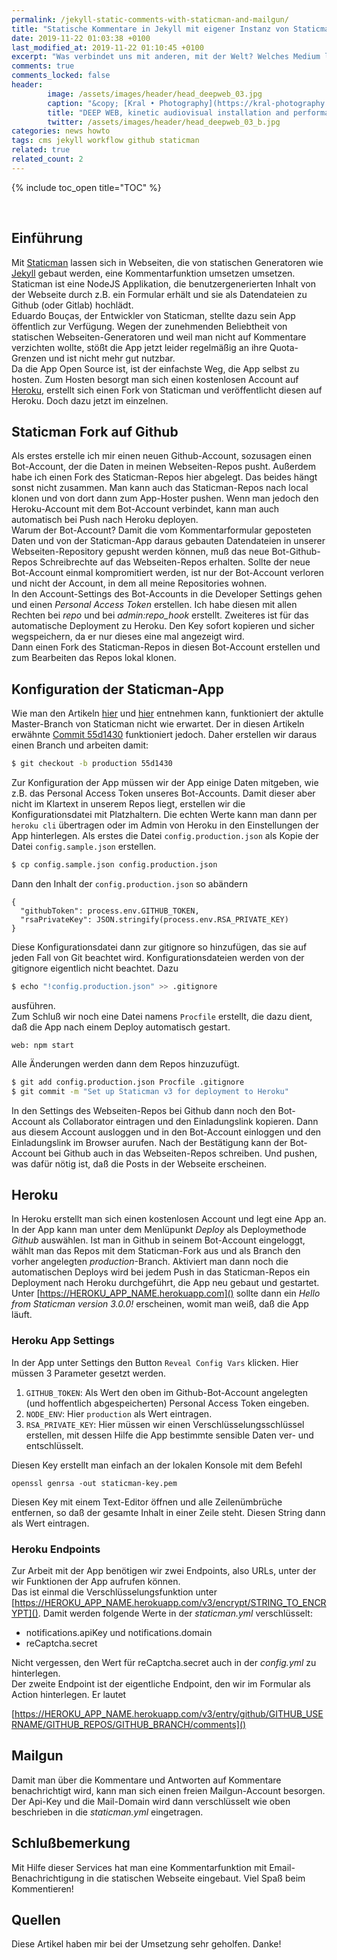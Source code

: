 ```yaml
---
permalink: /jekyll-static-comments-with-staticman-and-mailgun/
title: "Statische Kommentare in Jekyll mit eigener Instanz von Staticman"
date: 2019-11-22 01:03:38 +0100 
last_modified_at: 2019-11-22 01:10:45 +0100  
excerpt: "Was verbindet uns mit anderen, mit der Welt? Welches Medium liegt zwischen uns? Oder ist es eine Struktur? Müssen wir sie er-lernen oder gar selbst errichten?"
comments: true
comments_locked: false
header:
        image: /assets/images/header/head_deepweb_03.jpg
        caption: "&copy; [Kral • Photography](https://kral-photography.com)"
        title: "DEEP WEB, kinetic audiovisual installation and performance by Christopher Bauder (Lichtgrenze/SKALAR) &amp; Robert Henke (Monolake) in cooperation with Kraftwerk Berlin, Berlin, 2019"
        twitter: /assets/images/header/head_deepweb_03_b.jpg
categories: news howto
tags: cms jekyll workflow github staticman
related: true
related_count: 2
---
```


{% include toc_open title="TOC" %}

<br />

## Einführung

Mit [Staticman](https://github.com/eduardoboucas/staticman) lassen sich in Webseiten, die von statischen Generatoren wie [Jekyll](https://jekyllrb.com/) gebaut werden, eine Kommentarfunktion umsetzen umsetzen. Staticman ist eine NodeJS Applikation, die benutzergenerierten Inhalt von der Webseite durch z.B. ein Formular erhält und sie als Datendateien zu Github (oder Gitlab) hochlädt.    
Eduardo Bouças, der Entwickler von Staticman, stellte dazu sein App öffentlich zur Verfügung. Wegen der zunehmenden Beliebtheit von statischen Webseiten-Generatoren und weil man nicht auf Kommentare verzichten wollte, stößt die App jetzt leider regelmäßig an ihre Quota-Grenzen und ist nicht mehr gut nutzbar.    
Da die App Open Source ist, ist der einfachste Weg, die App selbst zu hosten. Zum Hosten besorgt man sich einen kostenlosen Account auf [Heroku](https://www.heroku.com/), erstellt sich einen Fork von Staticman und veröffentlicht diesen auf Heroku. Doch dazu jetzt im einzelnen.

## Staticman Fork auf Github

Als erstes erstelle ich mir einen neuen Github-Account, sozusagen einen Bot-Account, der die Daten in meinen Webseiten-Repos pusht. Außerdem habe ich einen Fork des Staticman-Repos hier abgelegt. Das beides hängt sonst nicht zusammen. Man kann auch das Staticman-Repos nach local klonen und von dort dann zum App-Hoster pushen. Wenn man jedoch den Heroku-Account mit dem Bot-Account verbindet, kann man auch automatisch bei Push nach Heroku deployen.    
Warum der Bot-Account? Damit die vom Kommentarformular geposteten Daten und von der Staticman-App daraus gebauten Datendateien in unserer Webseiten-Repository gepusht werden können, muß das neue Bot-Github-Repos Schreibrechte auf das Webseiten-Repos erhalten. Sollte der neue Bot-Account einmal kompromitiert werden, ist nur der Bot-Account verloren und nicht der Account, in dem all meine Repositories wohnen.    
In den Account-Settings des Bot-Accounts in die Developer Settings gehen und einen *Personal Access Token* erstellen. Ich habe diesen mit allen Rechten bei *repo* und bei *admin:repo_hook* erstellt. Zweiteres ist für das automatische Deployment zu Heroku. Den Key sofort kopieren und sicher wegspeichern, da er nur dieses eine mal angezeigt wird.    
Dann einen Fork des Staticman-Repos in diesen Bot-Account erstellen und zum Bearbeiten das Repos lokal klonen.

## Konfiguration der Staticman-App

Wie man den Artikeln [hier](https://muffinman.io/running-staticman-on-heroku/) und [hier](https://networkhobo.com/staticman-the-journey-continues) entnehmen kann, funktioniert der aktulle Master-Branch von Staticman nicht wie erwartet. Der in diesen Artikeln erwähnte [Commit 55d1430](https://github.com/eduardoboucas/staticman/commit/55d14306d851059a2a27d24b5eb4cb17c5009477) funktioniert jedoch. Daher erstellen wir daraus einen Branch und arbeiten damit:

```bash
$ git checkout -b production 55d1430
```

Zur Konfiguration der App müssen wir der App einige Daten mitgeben, wie z.B. das Personal Access Token unseres Bot-Accounts. Damit dieser aber nicht im Klartext in unserem Repos liegt, erstellen wir die Konfigurationsdatei mit Platzhaltern. Die echten Werte kann man dann per `heroku cli` übertragen oder im Admin von Heroku in den Einstellungen der App hinterlegen.
Als erstes die Datei `config.production.json` als Kopie der Datei `config.sample.json` erstellen.

```bash
$ cp config.sample.json config.production.json
```

Dann den Inhalt der `config.production.json` so abändern

```
{
  "githubToken": process.env.GITHUB_TOKEN,
  "rsaPrivateKey": JSON.stringify(process.env.RSA_PRIVATE_KEY)
}
```

Diese Konfigurationsdatei dann zur gitignore so hinzufügen, das sie auf jeden Fall von Git beachtet wird. Konfigurationsdateien werden von der gitignore eigentlich nicht beachtet. Dazu

```bash
$ echo "!config.production.json" >> .gitignore
```

ausführen.    
Zum Schluß wir noch eine Datei namens `Procfile` erstellt, die dazu dient, daß die App nach einem Deploy automatisch gestart.    

```
web: npm start
```

Alle Änderungen werden dann dem Repos hinzuzufügt.

```bash
$ git add config.production.json Procfile .gitignore
$ git commit -m "Set up Staticman v3 for deployment to Heroku"
```

In den Settings des Webseiten-Repos bei Github dann noch den Bot-Account als Collaborator eintragen und den Einladungslink kopieren. Dann aus diesem Account ausloggen und in den Bot-Account einloggen und den Einladungslink im Browser aurufen. Nach der Bestätigung kann der Bot-Account bei Github auch in das Webseiten-Repos schreiben. Und pushen, was dafür nötig ist, daß die Posts in der Webseite erscheinen.

## Heroku

In Heroku erstellt man sich einen kostenlosen Account und legt eine App an. In der App kann man unter dem Menlüpunkt *Deploy* als Deploymethode *Github* auswählen. Ist man in Github in seinem Bot-Account eingeloggt, wählt man das Repos mit dem Staticman-Fork aus und als Branch den vorher angelegten *production*-Branch. Aktiviert man dann noch die automatischen Deploys wird bei jedem Push in das Staticman-Repos ein Deployment nach Heroku durchgeführt, die App neu gebaut und gestartet.
Unter [https://HEROKU_APP_NAME.herokuapp.com]() sollte dann ein *Hello from Staticman version 3.0.0!* erscheinen, womit man weiß, daß die App läuft.   

### Heroku App Settings

In der App unter Settings den Button `Reveal Config Vars` klicken. Hier müssen 3 Parameter gesetzt werden.

1. `GITHUB_TOKEN`: Als Wert den oben im Github-Bot-Account angelegten (und hoffentlich abgespeicherten) Personal Access Token eingeben.
2. `NODE_ENV`: Hier `production` als Wert eintragen.
3. `RSA_PRIVATE_KEY`: Hier müssen wir einen Verschlüsselungsschlüssel erstellen, mit dessen Hilfe die App bestimmte sensible Daten ver- und entschlüsselt.

Diesen Key erstellt man einfach an der lokalen Konsole mit dem Befehl

```
openssl genrsa -out staticman-key.pem
```

Diesen Key mit einem Text-Editor öffnen und alle Zeilenümbrüche entfernen, so daß der gesamte Inhalt in einer Zeile steht. Diesen String dann als Wert eintragen.

### Heroku Endpoints

Zur Arbeit mit der App benötigen wir zwei Endpoints, also URLs, unter der wir Funktionen der App aufrufen können.    
Das ist einmal die Verschlüsselungsfunktion unter [https://HEROKU_APP_NAME.herokuapp.com/v3/encrypt/STRING_TO_ENCRYPT](). Damit werden folgende Werte in der _staticman.yml_ verschlüsselt:

- notifications.apiKey und notifications.domain
- reCaptcha.secret

Nicht vergessen, den Wert für reCaptcha.secret auch in der _config.yml_ zu hinterlegen.    
Der zweite Endpoint ist der eigentliche Endpoint, den wir im Formular als Action hinterlegen. Er lautet

[https://HEROKU_APP_NAME.herokuapp.com/v3/entry/github/GITHUB_USERNAME/GITHUB_REPOS/GITHUB_BRANCH/comments]()

## Mailgun

Damit man über die Kommentare und Antworten auf Kommentare benachrichtigt wird, kann man sich einen freien Mailgun-Account besorgen. Der Api-Key und die Mail-Domain wird dann verschlüsselt wie oben beschrieben in die _staticman.yml_ eingetragen. 

## Schlußbemerkung

Mit Hilfe dieser Services hat man eine Kommentarfunktion mit Email-Benachrichtigung in die statischen Webseite eingebaut. Viel Spaß beim Kommentieren!

## Quellen

Diese Artikel haben mir bei der Umsetzung sehr geholfen. Danke!

[^1]: <p><a href="https://vincenttam.gitlab.io/post/2018-09-16-staticman-powered-gitlab-pages/2/" target="_blank">Staticman API Hosting 2018 _by_ Vincent Tam</a></p>
[^2]: <p><a href="https://networkhobo.com/staticman-the-journey-continues" target="_blank">Staticman Staticman...The Journey Continues _by_ Dan C Williams</a></p>
[^3]: <p><a href="https://www.datascienceblog.net/post/other/staticman_comments/" target="_blank">Staticman: An Alternative to Disqus for Comments on Static Sites _by_ Matthias Döring</a></p>
[^4]: <p><a href="https://yasoob.me/posts/running_staticman_on_static_hugo_blog_with_nested_comments/" target="_blank">Running Staticman on Hugo Blog With Nested Comments _by_ Yasoob Khalid</a></p>






